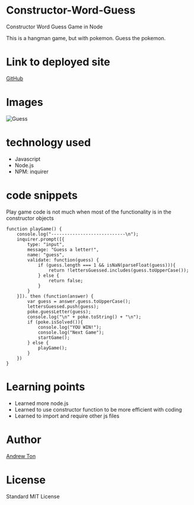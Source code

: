 # Constructor-Word-Guess
Constructor Word Guess Game in Node

<!-- Put a description of what the project is -->
This is a hangman game, but with pokemon. Guess the pokemon.


# Link to deployed site
[GitHub](https://github.com/atton88/Constructor-Word-Guess)

# Images
![Guess](Capture.PNG)

# technology used
- Javascript
- Node.js
- NPM: inquirer

# code snippets

Play game code is not much when most of the functionality is in the constructor objects
```
function playGame() {
    console.log("----------------------------\n");
    inquirer.prompt([{
        type: "input",
        message: "Guess a letter!",
        name: "guess",
        validate: function(guess) {
            if (guess.length === 1 && isNaN(parseFloat(guess))){
                return !lettersGuessed.includes(guess.toUpperCase());
            } else {
                return false;
            }
        }
    }]). then (function(answer) {
        var guess = answer.guess.toUpperCase();
        lettersGuessed.push(guess);
        poke.guessLetter(guess);
        console.log("\n" + poke.toString() + "\n");
        if (poke.isSolved()){
            console.log("YOU WIN!");
            console.log("Next Game");
            startGame();
        } else {
            playGame();
        }
    })
}
```

# Learning points
<!-- Learning points where you would write what you thought was helpful -->
- Learned more node.js
- Learned to use constructor function to be more efficient with coding
- Learned to import and require other js files

# Author 
<!-- make a link to the deployed site and have your name as the link -->
[Andrew Ton](https://github.com/atton88)

# License
Standard MIT License